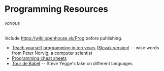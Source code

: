 # Programming Resources
###### various

Include <https://wiki.openhouse.sk/Prog> before puhlishing.

* [Teach yourself programming in ten years](http://norvig.com/21-days.html) ([Slovak version](http://www.efton.sk/sk/learn_programming_in_10_years.html)) -- wise words from Peter Norvig, a computer scientist
* [Programming cheat sheets](http://overapi.com)
* [Tour de Babel](https://sites.google.com/site/steveyegge2/tour-de-babel) -- Steve Yegge's take on different languages
